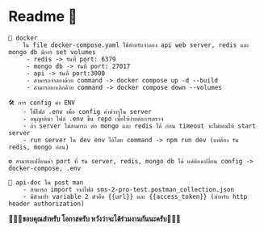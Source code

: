 # Readme 🚀
	🚢 docker
		ใน file docker-compose.yaml ใช้สำหรับจำลอง api web server, redis และ mongo db มีการ set volumes
		 - redis -> รันที่ port: 6379    
		 - mongo db -> รันที่ port: 27017
		 - api -> รันที่ port:3000
		 - สามารถจำลองด้วย command -> docker compose up -d --build
		 - สามารถยกเลิกด้วย command -> docker compose down --volumes

	🛠️ การ config ค่า ENV
		- ใช้ไฟล์ .env เพื่อ config ค่าต่างๆใน server
		- อนุญาตินำ ไฟล์ .env ขึ้น repo เพื่อให้ง่ายต่อการตรวจ
		- ถ้า server ไม่สามารถ ต่อ mongo และ redis ได้ ก่อน timeout จะไม่ยอมให้ start server
		- run server ใน dev env ได้โดย command -> npm run dev (แต่ต้อง รัน redis, mongo ก่อน)
	
	⚙️ สามารถเปลี่ยนค่า port ที่ รัน server, redis, mongo db ได้ แต่ต้องเปลี่ยน config -> docker-compose, .env

	📄 api-doc ใน post man
		- สามารถ import จากไฟล์ sms-2-pro-test.postman_collection.json
		- มีตัวแปร variable 2 ตัวคือ {{url}} และ {{access_token}} (สำหรับ http header authorization)

 **👏👏👏ขอบคุณสำหรับ โอกาสครับ หวังว่าจะได้ร่วมงานกันนะครับ👏👏👏**